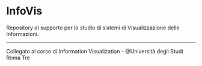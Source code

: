 # InfoVis
Repository di supporto per lo studio di sistemi di Visualizzazione delle Informazioni.



---
Collegato al corso di Information Visualization - @Università degli Studi Roma Tre
